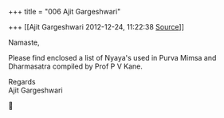 +++
title = "006 Ajit Gargeshwari"

+++
[[Ajit Gargeshwari	2012-12-24, 11:22:38 [Source](https://groups.google.com/g/bvparishat/c/lxI6ipjwOqs)]]



Namaste,  
  
Please find enclosed a list of Nyaya's used in Purva Mimsa and Dharmasatra compiled by Prof P V Kane.  
  
Regards  
Ajit Gargeshwari  



